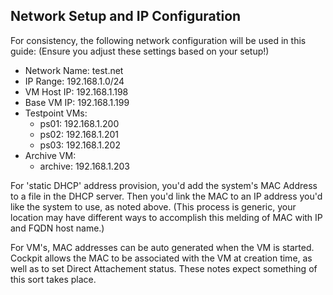## Network Setup and IP Configuration

For consistency, the following network configuration will be used in this guide:
(Ensure you adjust these settings based on your setup!)

- Network Name: test.net
- IP Range: 192.168.1.0/24
- VM Host IP: 192.168.1.198
- Base VM IP: 192.168.1.199
- Testpoint VMs:
	- ps01: 192.168.1.200
	- ps02: 192.168.1.201
	- ps03: 192.168.1.202
- Archive VM:
	- archive: 192.168.1.203
    
For 'static DHCP' address provision, you'd add the system's MAC Address to a file in the DHCP server.  Then you'd link the MAC to an IP address you'd like the system to use, as noted above.  (This process is generic, your location may have different ways to accomplish this melding of MAC with IP and FQDN host name.)

For VM's, MAC addresses can be auto generated when the VM is started.  Cockpit allows the MAC to be associated with the VM at creation time, as well as to set Direct Attachement status.  These notes expect something of this sort takes place.
